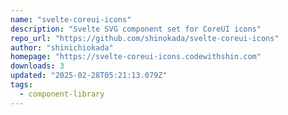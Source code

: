 ```yaml
---
name: "svelte-coreui-icons"
description: "Svelte SVG component set for CoreUI icons"
repo_url: "https://github.com/shinokada/svelte-coreui-icons"
author: "shinichiokada"
homepage: "https://svelte-coreui-icons.codewithshin.com"
downloads: 3
updated: "2025-02-28T05:21:13.079Z"
tags: 
  - component-library
---
```

